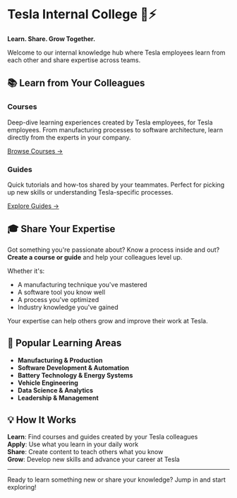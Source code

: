 # Tesla Internal College 🚗⚡

**Learn. Share. Grow Together.**

Welcome to our internal knowledge hub where Tesla employees learn from each other and share expertise across teams.

## 📚 Learn from Your Colleagues

### **Courses**
Deep-dive learning experiences created by Tesla employees, for Tesla employees. From manufacturing processes to software architecture, learn directly from the experts in your company.

[Browse Courses →](/courses)

### **Guides**  
Quick tutorials and how-tos shared by your teammates. Perfect for picking up new skills or understanding Tesla-specific processes.

[Explore Guides →](/guides)

## 🎓 Share Your Expertise

Got something you're passionate about? Know a process inside and out? **Create a course or guide** and help your colleagues level up. 

Whether it's:
- A manufacturing technique you've mastered
- A software tool you know well  
- A process you've optimized
- Industry knowledge you've gained

Your expertise can help others grow and improve their work at Tesla.

## 🚀 Popular Learning Areas

- **Manufacturing & Production**
- **Software Development & Automation** 
- **Battery Technology & Energy Systems**
- **Vehicle Engineering**
- **Data Science & Analytics**
- **Leadership & Management**

## 💡 How It Works

**Learn**: Find courses and guides created by your Tesla colleagues  
**Apply**: Use what you learn in your daily work  
**Share**: Create content to teach others what you know  
**Grow**: Develop new skills and advance your career at Tesla

---

Ready to learn something new or share your knowledge? Jump in and start exploring!
